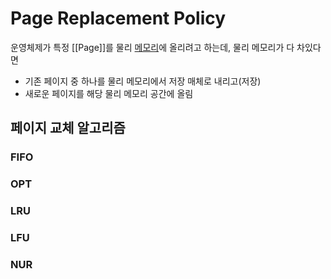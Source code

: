 # Page Replacement Policy
운영체제가 특정 [[Page]]를 물리 [메모리](Memory)에 올리려고 하는데, 물리 메모리가 다 차있다면

- 기존 페이지 중 하나를 물리 메모리에서 저장 매체로 내리고(저장)
- 새로운 페이지를 해당 물리 메모리 공간에 올림

## 페이지 교체 알고리즘
### FIFO
### OPT
### LRU
### LFU
### NUR
